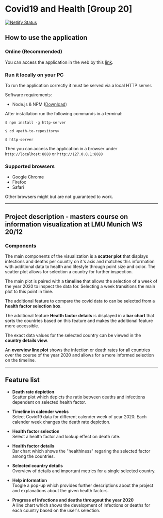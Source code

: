 # Covid19 and Health [Group 20]

[![Netlify Status](https://api.netlify.com/api/v1/badges/f8a4f57a-a817-48f3-98de-1df9d03af9cb/deploy-status)](https://app.netlify.com/sites/covid-and-health/deploys)

## How to use the application

### Online (Recommended)

You can access the application in the web by this [link](https://covid-and-health.netlify.app/).

### Run it locally on your PC

To run the application correctly it must be served via a local HTTP server.

Software requirements:

- Node.js & NPM ([Download](https://nodejs.org/en/download/))

After installation run the following commands in a terminal:

```
$ npm install -g http-server

$ cd <path-to-repository>

$ http-server
```

Then you can access the application in a browser under `http://localhost:8080` or `http://127.0.0.1:8080`

### Supported browsers

- Google Chrome
- Firefox
- Safari

Other browsers might but are not guaranteed to work.

---

## Project description - masters course on information visualization at LMU Munich WS 20/12

### Components

The main components of the visualization is a **scatter plot** that displays infections and deaths per country on it's axis and matches this information with additional data to health and lifestyle through point size and color. The scatter plot allows for selection a country for further inspection.

The main plot is paired with a **timeline** that allows the selection of a week of the year 2020 to inspect the data for. Selecting a week transitions the main plot to this point in time.

The additional feature to compare the covid data to can be selected from a **health factor selection box**.

The additional feature **Health factor details** is displayed in a **bar chart** that sorts the countries based on this feature and makes the additional feature more accessible.

The exact data values for the selected country can be viewed in the **country details view**.

An **overview line plot** shows the infection or death rates for all countries over the course of the year 2020 and allows for a more informed selection on the timeline.

---

## Feature list

- **Death rate depiction**\
  Scatter plot which depicts the ratio between deaths and infections dependent on selected health factor.

- **Timeline in calender weeks**\
  Select Covid19 data for different calender week of year 2020. Each calender week changes the death rate depiction.

- **Health factor selection**\
  Select a health factor and lookup effect on death rate.

- **Health factor details**\
  Bar chart which shows the "healthiness" regaring the selected factor among the countries.

- **Selected country details**\
  Overview of details and important metrics for a single selected country.

- **Help information**\
  Toogle a pop-up which provides further descriptions about the project and explanations about the given health factors.

- **Progress of infections and deaths througout the year 2020**\
  A line chart which shows the development of infections or deaths for each country based on the user's selection.
